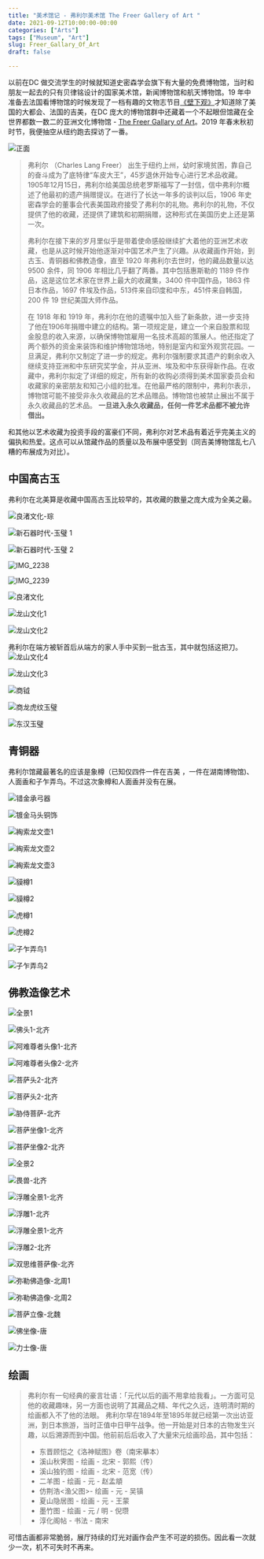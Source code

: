 ```yaml
---
title: "美术馆记 - 弗利尔美术馆 The Freer Gallery of Art "
date: 2021-09-12T10:00:00-00:00
categories: ["Arts"]
tags: ["Museum", "Art"]
slug: Freer_Gallary_Of_Art
draft: false

---
```

以前在DC 做交流学生的时候就知道史密森学会旗下有大量的免费博物馆，当时和朋友一起去的只有贝律铭设计的国家美术馆，新闻博物馆和航天博物馆。19 年中准备去法国看博物馆的时候发现了一档有趣的文物志节目[《壁下观》](https://www.youtube.com/watch?v=EL5MplyleV8&t=207s)才知道除了美国的大都会、法国的吉美，在DC 庞大的博物馆群中还藏着一个不起眼但馆藏在全世界都数一数二的亚洲文化博物馆 - [The Freer Gallary of Art](https://www.si.edu/museums/freer-gallery)。2019 年春末秋初时节，我便抽空从纽约跑去探访了一番。

![正面](https://ids.si.edu/ids/deliveryService?id=https://www.si.edu/content/img/museums/banner/fga.jpg&max_w=600)

> 弗利尔 （Charles Lang Freer） 出生于纽约上州，幼时家境贫困，靠自己的奋斗成为了底特律“车皮大王”，45岁退休开始专心进行艺术品收藏。1905年12月15日，弗利尔给美国总统老罗斯福写了一封信，信中弗利尔概述了他最初的遗产捐赠提议。在进行了长达一年多的谈判以后，1906 年史密森学会的董事会代表美国政府接受了弗利尔的礼物。弗利尔的礼物，不仅提供了他的收藏，还提供了建筑和初期捐赠，这种形式在美国历史上还是第一次。
>
> 弗利尔在接下来的岁月里似乎是带着使命感般继续扩大着他的亚洲艺术收藏，也是从这时候开始他逐渐对中国艺术产生了兴趣。从收藏画作开始，到古玉、青铜器和佛教造像，直至 1920 年弗利尔去世时，他的藏品数量以达 9500 余件，同 1906 年相比几乎翻了两番。其中包括惠斯勒的 1189 件作品，这是这位艺术家在世界上最大的收藏集，3400 件中国作品，1863 件日本作品，1697 件埃及作品，513件来自印度和中东，451件来自韩国，200 件 19 世纪美国大师作品。
>
> 在 1918 年和 1919 年，弗利尔在他的遗嘱中加入些了新条款，进一步支持了他在1906年捐赠中建立的结构。第一项规定是，建立一个来自股票和现金股息的收入来源，以确保博物馆雇用一名技术高超的策展人。他还指定了两个额外的资金来装饰和维护博物馆场地，特别是室内和室外观赏花园。一旦满足，弗利尔又制定了进一步的规定。弗利尔强制要求其遗产的剩余收入继续支持亚洲和中东研究奖学金，并从亚洲、埃及和中东获得新作品。在收藏中，弗利尔拟定了详细的规定，所有新的收购必须得到美术国家委员会和收藏家的亲密朋友和知己小组的批准。在他最严格的限制中，弗利尔表示，博物馆可能不接受非永久收藏品的艺术品赠品。博物馆也被禁止展出不属于永久收藏品的艺术品。
> **一旦进入永久收藏品，任何一件艺术品都不被允许借出。**

和其他以艺术收藏为投资手段的富豪们不同，弗利尔对艺术品有着近乎完美主义的偏执和热爱。这点可以从馆藏作品的质量以及布展中感受到（同吉美博物馆乱七八糟的布展成为对比）。

## 中国高古玉
弗利尔在北美算是收藏中国高古玉比较早的，其收藏的数量之庞大成为全美之最。

![良渚文化-琮](https://tva3.sinaimg.cn/large/0025BDSjgy1gug2vl003vj628g1oc7wh02.jpg)

![新石器时代-玉璧 1](https://tva3.sinaimg.cn/large/0025BDSjgy1gug2vlvpvjj61js22d4qp02.jpg)

![新石器时代-玉璧 2](https://tva2.sinaimg.cn/large/0025BDSjgy1gug2vn34tjj627q2yfx6p02.jpg)

![IMG_2238](https://tvax3.sinaimg.cn/large/0025BDSjgy1gug2vo1sy2j61yz2mqkjl02.jpg)

![IMG_2239](https://tvax3.sinaimg.cn/large/0025BDSjgy1gug2vpb9maj629m30ux6p02.jpg)

![良渚文化](https://tva3.sinaimg.cn/large/0025BDSjgy1guf1u95knyj64mo3347wi02.jpg)

![龙山文化1](https://tva4.sinaimg.cn/large/0025BDSjgy1guf1uaa54fj64mo334h4n02.jpg)

![龙山文化2](https://tvax1.sinaimg.cn/large/0025BDSjgy1guf1ubjt5xj64mo334b2902.jpg)

弗利尔在端方被斩首后从端方的家人手中买到一批古玉，其中就包括这把刀。
![龙山文化4](https://tvax2.sinaimg.cn/large/0025BDSjgy1gug42ukv8aj61400u0q9e02.jpg)

![龙山文化3](https://tvax3.sinaimg.cn/large/0025BDSjgy1guf1udvqk6j64mo334qv502.jpg)

![商钺](https://tvax1.sinaimg.cn/large/0025BDSjgy1guf1uevcthj63344mob2902.jpg)

![商龙虎纹玉璧](https://tva3.sinaimg.cn/large/0025BDSjgy1guf1th7kk9j64mo334kjl02.jpg)

![东汉玉璧](https://tva4.sinaimg.cn/large/0025BDSjgy1guf1ucowtej64mo3347wh02.jpg)

## 青铜器
弗利尔馆藏最著名的应该是象樽（已知仅四件一件在吉美 ，一件在湖南博物馆)、人面盉和子乍弄鸟。不过这次象樽和人面盉并没有在展。

![错金承弓器](https://tva1.sinaimg.cn/large/0025BDSjgy1guf1txfr13j64mo334hdt02.jpg)

![镀金马头铜饰](https://tva2.sinaimg.cn/large/0025BDSjgy1guf1tvu8qpj64mo334x6p02.jpg)

![綯索龙文壶1](https://tvax3.sinaimg.cn/large/0025BDSjgy1guf1u7o8k1j63344mohdu02.jpg)

![綯索龙文壶2](https://tvax4.sinaimg.cn/large/0025BDSjgy1guf1vajoznj62ro4stkjn02.jpg)

![綯索龙文壶3](https://tva1.sinaimg.cn/large/0025BDSjgy1guf1u5xzbkj63344mo7wl02.jpg)

![貘樽1](https://tva2.sinaimg.cn/large/0025BDSjgy1guf1v73e3yj64mo3341kz02.jpg)

![貘樽2](https://tva3.sinaimg.cn/large/0025BDSjgy1guf1v940v7j64kn31r00002.jpg)

![虎樽1](https://tva3.sinaimg.cn/large/0025BDSjgy1guf1ve1tfvj64mo334hdx02.jpg)

![虎樽2](https://tva4.sinaimg.cn/large/0025BDSjgy1guf1vbtd62j64mo334u0y02.jpg)

![子乍弄鸟1](https://tva4.sinaimg.cn/large/0025BDSjgy1guf1u18b1fj63jl4kv1l202.jpg)

![子乍弄鸟2](https://tva1.sinaimg.cn/large/0025BDSjgy1guf1u3f30nj64mo334x6s02.jpg)

## 佛教造像艺术

![全景1](https://tvax2.sinaimg.cn/large/0025BDSjgy1gug2v8srzkj62x9270hdt02.jpg)

![佛头1-北齐](https://tva4.sinaimg.cn/large/0025BDSjgy1guf1tmceg1j64mo334qv502.jpg)

![阿难尊者头像1-北齐](https://tva3.sinaimg.cn/large/0025BDSjgy1guf1ux5g3nj64mo3347wi02.jpg)

![阿难尊者头像2-北齐](https://tva1.sinaimg.cn/large/0025BDSjgy1guf1uyigihj64mo334b2b02.jpg)

![菩萨头2-北齐](https://tvax1.sinaimg.cn/large/0025BDSjgy1guf1v0j2rfj64mo3341ky02.jpg)

![菩萨头2-北齐](https://tvax1.sinaimg.cn/large/0025BDSjgy1guf1v22omoj64mo3341ky02.jpg)

![胁侍菩萨-北齐](https://tvax2.sinaimg.cn/large/0025BDSjgy1guf1utklm6j63344mohdt02.jpg)

![菩萨坐像1-北齐](https://tva1.sinaimg.cn/large/0025BDSjgy1guf1tqnu72j64mo334npf02.jpg)

![菩萨坐像2-北齐](https://tvax2.sinaimg.cn/large/0025BDSjgy1guf1toblgqj62ts48o7wi02.jpg)

![全景2](https://tvax3.sinaimg.cn/large/0025BDSjgy1gug2vqibusj63402c0x6p02.jpg)

![畏兽-北齐](https://tva4.sinaimg.cn/large/0025BDSjgy1guf1uhgh0vj64482qtb2a02.jpg)

![浮雕全景1-北齐](https://tva1.sinaimg.cn/large/0025BDSjgy1gug2vdsedwj63402c07wj02.jpg)

![浮雕1-北齐](https://tva1.sinaimg.cn/large/0025BDSjgy1guf1uqakpzj64mo334e8502.jpg)

![浮雕全景1-北齐](https://tva3.sinaimg.cn/large/0025BDSjgy1gug2vgb5nxj63402c0hdu02.jpg)

![浮雕2-北齐](https://tva3.sinaimg.cn/large/0025BDSjgy1guf1us49igj64mo334hdx02.jpg)

![双思维菩萨像-北齐](https://tvax3.sinaimg.cn/large/0025BDSjgy1guf1uvts3lj63344mo7wk02.jpg)

![弥勒佛造像-北周1](https://tva1.sinaimg.cn/large/0025BDSjgy1guf1umax1tj63344moe8302.jpg)

![弥勒佛造像-北周2](https://tvax3.sinaimg.cn/large/0025BDSjgy1guf1unigsbj64mo334b2a02.jpg)

![菩萨立像-北魏](https://tvax3.sinaimg.cn/large/0025BDSjgy1guf1v5azwyj631s4kob2b02.jpg)

![佛坐像-唐](https://tvax3.sinaimg.cn/large/0025BDSjgy1guf1v3t76hj63174l51ky02.jpg)

![力士像-唐](https://tvax4.sinaimg.cn/large/0025BDSjgy1guf1tsj2lfj63344mou0x02.jpg)


## 绘画
>弗利尔有一句经典的豪言壮语：「元代以后的画不用拿给我看」。一方面可见他的收藏趣味，另一方面也说明了其藏品之精、年代之久远，连明清时期的绘画都入不了他的法眼。
> 弗利尔早在1894年至1895年就已经第一次出访亚洲，到日本旅游，当时正值中日甲午战争。他一开始是对日本的古物发生兴趣，以后溯源而到中国。他前前后后收入了大量宋元绘画珍品，其中包括：
> - 东晋顾恺之《洛神赋图》卷（南宋摹本）
> - 溪山秋霁图 - 绘画 - 北宋 - 郭熙（传）
> - 溪山独钓图 - 绘画 - 北宋 - 范宽（传）
> - 二羊图 - 绘画 - 元 - 赵孟頫
> - 仿荆浩<渔父图>- 绘画 - 元 - 吴镇
> - 夏山隐居图 - 绘画 - 元 - 王蒙
> - 墨竹图 - 绘画 - 元 / 明 - 倪瓒
> - 淳化阁帖 - 书法 - 南宋

可惜古画都非常脆弱，展厅持续的灯光对画作会产生不可逆的损伤。因此看一次就少一次，机不可失时不再来。

